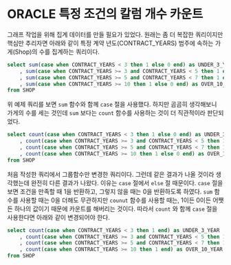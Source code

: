 # ORACLE 특정 조건의 칼럼 개수 카운트

그래프 작업을 위해 집계 데이터를 만들 필요가 있었다. 원래는 좀 더 복잡한 쿼리이지만 핵심만 추리자면 아래와 같이 특정 계약 년도(CONTRACT_YEARS) 범주에 속하는 가게(Shop)의 수를 집계하는 쿼리이다.

```sql
select sum(case when CONTRACT_YEARS < 3 then 1 else 0 end) as UNDER_3_YEAR
	, sum(case when CONTRACT_YEARS >= 3 and CONTRACT_YEARS < 5 then 1 else 0 end) as UNDER_5_YEAR
    , sum(case when CONTRACT_YEARS >= 5 and CONTRACT_YEARS < 7 then 1 else 0 end) as UNDER_7_YEAR
    , sum(case when CONTRACT_YEARS >= 10 then 1 else 0 end) as OVER_10_YEAR
from SHOP
```

위 예제 쿼리를 보면 `sum` 함수와 함께 `case` 절을 사용했다. 하지만 곰곰히 생각해보니 가게의 수를 세는 것인데 `sum` 보다는 `count` 함수를 사용하는 것이 더 직관적이라 판단되었다.

```sql
select count(case when CONTRACT_YEARS < 3 then 1 else 0 end) as UNDER_3_YEAR
	, count(case when CONTRACT_YEARS >= 3 and CONTRACT_YEARS < 5 then 1 else 0 end) as UNDER_5_YEAR
    , count(case when CONTRACT_YEARS >= 5 and CONTRACT_YEARS < 7 then 1 else 0 end) as UNDER_7_YEAR
    , count(case when CONTRACT_YEARS >= 10 then 1 else 0 end) as OVER_10_YEAR
from SHOP
```

처음 작성한 쿼리에서 그룹함수만 변경한 쿼리이다. 그런데 같은 결과가 나올 것이라 생각했는데 완전히 다른 결과가 나왔다. 이유는 `case` 절에서 `else` 절 때문이다. `case` 절을 보면 조건을 만족할 때 1을 반환하고, 그렇지 않을 때는 0을 반환하도록 하였다. `sum` 함수를 사용할 때는 0을 더해도 무관하지만 `counut` 함수를 사용할 때는, 1이든 0이든 어쨋든 하나의 값이기 때문에 카운트를 해버리는 것이다. 따라서 `count` 와 함께 `case` 절을 사용한다면 아래와 같이 변경되어야 한다.

```sql
select count(case when CONTRACT_YEARS < 3 then 1 end) as UNDER_3_YEAR
	, count(case when CONTRACT_YEARS >= 3 and CONTRACT_YEARS < 5 then 1 end) as UNDER_5_YEAR
    , count(case when CONTRACT_YEARS >= 5 and CONTRACT_YEARS < 7 then 1 end) as UNDER_7_YEAR
    , count(case when CONTRACT_YEARS >= 10 then 1 end) as OVER_10_YEAR
from SHOP
```

